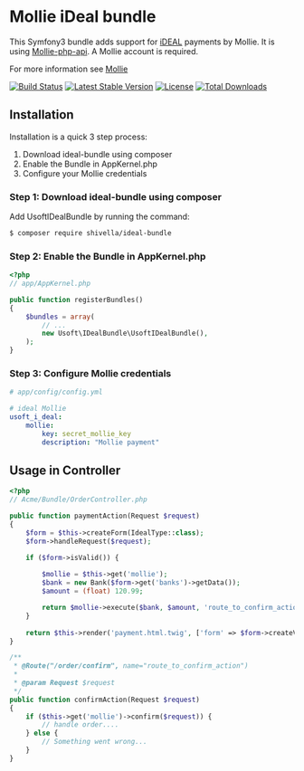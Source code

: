 Mollie iDeal bundle
===================

This Symfony3 bundle adds support for [iDEAL](https://www.mollie.com/ideal/) payments by Mollie.
It is using [Mollie-php-api](https://github.com/mollie/mollie-api-php/). A Mollie account is required. 

For more information see [Mollie](https://www.mollie.com/)

[![Build Status](https://travis-ci.org/Shivella/ideal-bundle.svg?branch=master)](https://travis-ci.org/Shivella/ideal-bundle) [![Latest Stable Version](https://poser.pugx.org/shivella/ideal-bundle/v/stable)](https://packagist.org/packages/shivella/ideal-bundle) [![License](https://poser.pugx.org/shivella/ideal-bundle/license)](https://packagist.org/packages/shivella/ideal-bundle) [![Total Downloads](https://poser.pugx.org/shivella/ideal-bundle/downloads)](https://packagist.org/packages/shivella/ideal-bundle)

Installation
------------
Installation is a quick 3 step process:

1. Download ideal-bundle using composer
2. Enable the Bundle in AppKernel.php
3. Configure your Mollie credentials

### Step 1: Download ideal-bundle using composer

Add UsoftIDealBundle by running the command:

``` bash
$ composer require shivella/ideal-bundle
```

### Step 2: Enable the Bundle in AppKernel.php


``` php
<?php
// app/AppKernel.php

public function registerBundles()
{
    $bundles = array(
        // ...
        new Usoft\IDealBundle\UsoftIDealBundle(),
    );
}
```

### Step 3: Configure Mollie credentials
```yaml
# app/config/config.yml

# ideal Mollie
usoft_i_deal:
    mollie:
        key: secret_mollie_key
        description: "Mollie payment"

```


Usage in Controller
-------------------


``` php
<?php
// Acme/Bundle/OrderController.php

public function paymentAction(Request $request)
{   
    $form = $this->createForm(IdealType::class);
    $form->handleRequest($request);

    if ($form->isValid()) {
    
        $mollie = $this->get('mollie');
        $bank = new Bank($form->get('banks')->getData());
        $amount = (float) 120.99;

        return $mollie->execute($bank, $amount, 'route_to_confirm_action');
    }
    
    return $this->render('payment.html.twig', ['form' => $form->createView()]);
}

/**
 * @Route("/order/confirm", name="route_to_confirm_action")
 *
 * @param Request $request
 */
public function confirmAction(Request $request)
{
    if ($this->get('mollie')->confirm($request)) {
        // handle order....
    } else {
        // Something went wrong...
    }
}
```

